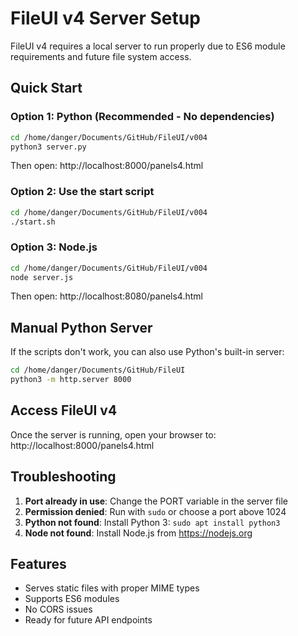 # FileUI v4 Server Setup

FileUI v4 requires a local server to run properly due to ES6 module requirements and future file system access.

## Quick Start

### Option 1: Python (Recommended - No dependencies)
```bash
cd /home/danger/Documents/GitHub/FileUI/v004
python3 server.py
```
Then open: http://localhost:8000/panels4.html

### Option 2: Use the start script
```bash
cd /home/danger/Documents/GitHub/FileUI/v004
./start.sh
```

### Option 3: Node.js
```bash
cd /home/danger/Documents/GitHub/FileUI/v004
node server.js
```
Then open: http://localhost:8080/panels4.html

## Manual Python Server

If the scripts don't work, you can also use Python's built-in server:

```bash
cd /home/danger/Documents/GitHub/FileUI
python3 -m http.server 8000
```

## Access FileUI v4

Once the server is running, open your browser to:
http://localhost:8000/panels4.html

## Troubleshooting

1. **Port already in use**: Change the PORT variable in the server file
2. **Permission denied**: Run with `sudo` or choose a port above 1024
3. **Python not found**: Install Python 3: `sudo apt install python3`
4. **Node not found**: Install Node.js from https://nodejs.org

## Features

- Serves static files with proper MIME types
- Supports ES6 modules
- No CORS issues
- Ready for future API endpoints